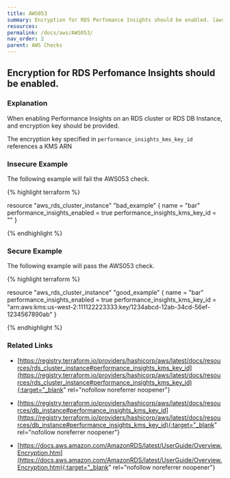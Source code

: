 ```yaml
---
title: AWS053
summary: Encryption for RDS Perfomance Insights should be enabled. [aws_rds_cluster_instance aws_db_instance] 
resources: 
permalink: /docs/aws/AWS053/
nav_order: 2
parent: AWS Checks
---
```


## Encryption for RDS Perfomance Insights should be enabled.

### Explanation


When enabling Performance Insights on an RDS cluster or RDS DB Instance, and encryption key should be provided.

The encryption key specified in `performance_insights_kms_key_id` references a KMS ARN



### Insecure Example

The following example will fail the AWS053 check.

{% highlight terraform %}

resource "aws_rds_cluster_instance" "bad_example" {
  name                 = "bar"
  performance_insights_enabled = true
  performance_insights_kms_key_id = ""
}

{% endhighlight %}



### Secure Example

The following example will pass the AWS053 check.

{% highlight terraform %}

resource "aws_rds_cluster_instance" "good_example" {
  name                 = "bar"
  performance_insights_enabled = true
  performance_insights_kms_key_id = "arn:aws:kms:us-west-2:111122223333:key/1234abcd-12ab-34cd-56ef-1234567890ab"
}

{% endhighlight %}


### Related Links


- [https://registry.terraform.io/providers/hashicorp/aws/latest/docs/resources/rds_cluster_instance#performance_insights_kms_key_id](https://registry.terraform.io/providers/hashicorp/aws/latest/docs/resources/rds_cluster_instance#performance_insights_kms_key_id){:target="_blank" rel="nofollow noreferrer noopener"}

- [https://registry.terraform.io/providers/hashicorp/aws/latest/docs/resources/db_instance#performance_insights_kms_key_id](https://registry.terraform.io/providers/hashicorp/aws/latest/docs/resources/db_instance#performance_insights_kms_key_id){:target="_blank" rel="nofollow noreferrer noopener"}

- [https://docs.aws.amazon.com/AmazonRDS/latest/UserGuide/Overview.Encryption.htm](https://docs.aws.amazon.com/AmazonRDS/latest/UserGuide/Overview.Encryption.htm){:target="_blank" rel="nofollow noreferrer noopener"}


